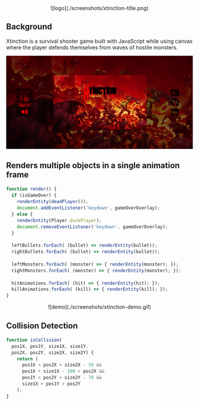 <div style="text-align: center;">
![logo](./screenshots/xtinction-title.png)
</div>

## Background
Xtinction is a survival shooter game built with JavaScript while using canvas where the player defends themselves from waves of hostile monsters.

![starting-screen](./screenshots/xtinction-ss.png)

## Renders multiple objects in a single animation frame
``` javascript
function render() {
  if (isGameOver) {
    renderEntity(deadPlayer());
    document.addEventListener('keydown', gameOverOverlay);
  } else {
    renderEntity(Player.duckPlayer);
    document.removeEventListener('keydown', gameOverOverlay);
  }

  leftBullets.forEach( (bullet) => renderEntity(bullet));
  rightBullets.forEach( (bullet) => renderEntity(bullet));

  leftMonsters.forEach( (monster) => { renderEntity(monster); });
  rightMonsters.forEach( (monster) => { renderEntity(monster); });

  hitAnimations.forEach( (hit) => { renderEntity(hit); });
  killAnimations.forEach( (kill) => { renderEntity(kill); });
}
```
<div style="text-align: center;">
![demo](./screenshots/xtinction-demo.gif)
</div>

## Collision Detection
``` javascript
function isCollision(
  pos1X, pos1Y, size1X, size1Y,
  pos2X, pos2Y, size2X, size2Y) {
    return (
      pos1X < pos2X + size2X - 50 &&
      pos1X + size1X - 100 > pos2X &&
      pos1Y < pos2Y + size2Y - 70 &&
      size1X + pos1Y > pos2Y
    );
}
```
